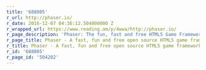```yaml
---
title: '688005'
r_url: http://phaser.io/
r_date: 2016-12-07 04:36:12.504000000 Z
r_wrapped_url: https://www.reading.am/p/4wwa/http://phaser.io/
r_page_description: 'Phaser: The fun, fast and free HTML5 Game Framework'
r_page_title: Phaser - A fast, fun and free open source HTML5 game framework
r_title: Phaser - A fast, fun and free open source HTML5 game framework
r_id: '688005'
r_page_id: '504202'
---
```


